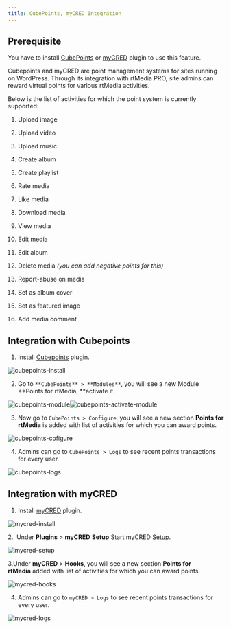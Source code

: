 ```yaml
---
title: CubePoints, myCRED Integration
---
```


## **Prerequisite**


You have to install [CubePoints](http://wordpress.org/plugins/cubepoints/) or [myCRED](http://wordpress.org/plugins/mycred/) plugin to use this feature.

Cubepoints and myCRED are point management systems for sites running on WordPress. Through its integration with rtMedia PRO, site admins can reward virtual points for various rtMedia activities.

Below is the list of activities for which the point system is currently supported:



	
  1. Upload image

	
  2. Upload video

	
  3. Upload music

	
  4. Create album

	
  5. Create playlist

	
  6. Rate media

	
  7. Like media

	
  8. Download media

	
  9. View media

	
  10. Edit media

	
  11. Edit album

	
  12. Delete media _(you can add negative points for this)_

	
  13. Report-abuse on media

	
  14. Set as album cover

	
  15. Set as featured image

	
  16. Add media comment





## Integration with Cubepoints


1. Install [Cubepoints](http://wordpress.org/plugins/cubepoints/) plugin.

![cubepoints-install](https://rtcamp.com/wp-content/uploads/2013/10/cubepoints-install_thumb.png)

2. Go to `**CubePoints** > **Modules**`, you will see a new Module **Points for rtMedia, **activate it.

![cubepoints-module](https://rtcamp.com/wp-content/uploads/2013/10/cubepoints-module_thumb2.png)![cubepoints-activate-module](https://rtcamp.com/wp-content/uploads/2013/10/cubepoints-activate-module_thumb1.png)

3. Now go to `CubePoints > Configure`, you will see a new section **Points for rtMedia** is added with list of activities for which you can award points.

![cubepoints-cofigure](https://rtcamp.com/wp-content/uploads/2013/10/cubepoints-cofigure_thumb.png)

4. Admins can go to `CubePoints > Logs` to see recent points transactions for every user.

![cubepoints-logs](https://rtcamp.com/wp-content/uploads/2013/10/cubepoints-logs_thumb1.png)


## Integration with myCRED


1. Install [myCRED](http://wordpress.org/plugins/mycred/) plugin.

![mycred-install](https://rtcamp.com/wp-content/uploads/2013/10/mycred-install_thumb.png)

2.  Under **Plugins** > **myCRED** **Setup** Start myCRED [Setup](http://mycred.me/support/tutorials/how-to-install-and-setup-mycred/).

![mycred-setup](https://rtcamp.com/wp-content/uploads/2013/10/mycred-setup_thumb.png)

3.Under **myCRED** > **Hooks**, you will see a new section **Points for rtMedia** added with list of activities for which you can award points.

![mycred-hooks](https://rtcamp.com/wp-content/uploads/2013/10/mycred-hooks_thumb.png)

4. Admins can go to `myCRED > Logs` to see recent points transactions for every user.

![mycred-logs](https://rtcamp.com/wp-content/uploads/2013/10/mycred-logs_thumb.png)
